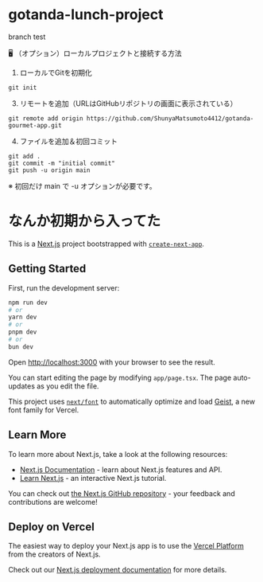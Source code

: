 # gotanda-lunch-project


branch test


🖥️ （オプション）ローカルプロジェクトと接続する方法
1. ローカルでGitを初期化
```
git init
```

3. リモートを追加（URLはGitHubリポジトリの画面に表示されている）
   
```
git remote add origin https://github.com/ShunyaMatsumoto4412/gotanda-gourmet-app.git
```

4. ファイルを追加＆初回コミット

```
git add .
git commit -m "initial commit"
git push -u origin main
```
※ 初回だけ main で -u オプションが必要です。

<h1>なんか初期から入ってた</h1>

This is a [Next.js](https://nextjs.org) project bootstrapped with [`create-next-app`](https://nextjs.org/docs/app/api-reference/cli/create-next-app).

## Getting Started

First, run the development server:

```bash
npm run dev
# or
yarn dev
# or
pnpm dev
# or
bun dev
```

Open [http://localhost:3000](http://localhost:3000) with your browser to see the result.

You can start editing the page by modifying `app/page.tsx`. The page auto-updates as you edit the file.

This project uses [`next/font`](https://nextjs.org/docs/app/building-your-application/optimizing/fonts) to automatically optimize and load [Geist](https://vercel.com/font), a new font family for Vercel.

## Learn More

To learn more about Next.js, take a look at the following resources:

- [Next.js Documentation](https://nextjs.org/docs) - learn about Next.js features and API.
- [Learn Next.js](https://nextjs.org/learn) - an interactive Next.js tutorial.

You can check out [the Next.js GitHub repository](https://github.com/vercel/next.js) - your feedback and contributions are welcome!

## Deploy on Vercel

The easiest way to deploy your Next.js app is to use the [Vercel Platform](https://vercel.com/new?utm_medium=default-template&filter=next.js&utm_source=create-next-app&utm_campaign=create-next-app-readme) from the creators of Next.js.

Check out our [Next.js deployment documentation](https://nextjs.org/docs/app/building-your-application/deploying) for more details.
